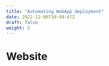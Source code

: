 ```yaml
---
title: "Automating WebApp deployment"
date: 2022-12-06T10:49:47Z
draft: false
weight: 5
---
```


# Website
